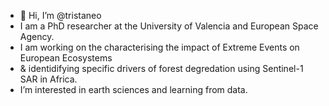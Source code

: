 - 👋 Hi, I’m @tristaneo
- I am a PhD researcher at the University of Valencia and European Space Agency.
- I am working on the characterising the impact of Extreme Events on European Ecosystems 
- & identidifying specific drivers of  forest degredation using Sentinel-1 SAR in Africa.
- I’m interested in earth sciences and learning from data.

<!---
tristaneo/tristaneo is a ✨ special ✨ repository because its `README.md` (this file) appears on your GitHub profile.
You can click the Preview link to take a look at your changes.
--->
